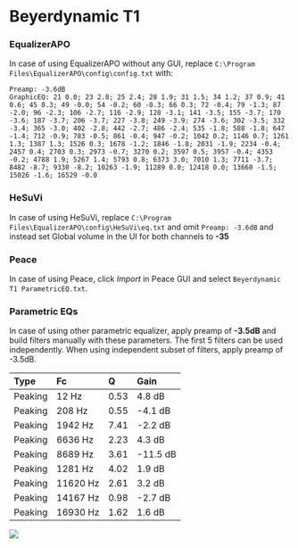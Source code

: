 # Beyerdynamic T1

### EqualizerAPO
In case of using EqualizerAPO without any GUI, replace `C:\Program Files\EqualizerAPO\config\config.txt`
with:
```
Preamp: -3.6dB
GraphicEQ: 21 0.0; 23 2.8; 25 2.4; 28 1.9; 31 1.5; 34 1.2; 37 0.9; 41 0.6; 45 0.3; 49 -0.0; 54 -0.2; 60 -0.3; 66 0.3; 72 -0.4; 79 -1.3; 87 -2.0; 96 -2.3; 106 -2.7; 116 -2.9; 128 -3.1; 141 -3.5; 155 -3.7; 170 -3.6; 187 -3.7; 206 -3.7; 227 -3.8; 249 -3.9; 274 -3.6; 302 -3.5; 332 -3.4; 365 -3.0; 402 -2.8; 442 -2.7; 486 -2.4; 535 -1.8; 588 -1.8; 647 -1.4; 712 -0.9; 783 -0.5; 861 -0.4; 947 -0.2; 1042 0.2; 1146 0.7; 1261 1.3; 1387 1.3; 1526 0.3; 1678 -1.2; 1846 -1.8; 2031 -1.9; 2234 -0.4; 2457 0.4; 2703 0.3; 2973 -0.7; 3270 0.2; 3597 0.5; 3957 -0.4; 4353 -0.2; 4788 1.9; 5267 1.4; 5793 0.8; 6373 3.0; 7010 1.3; 7711 -3.7; 8482 -8.7; 9330 -8.2; 10263 -1.9; 11289 0.0; 12418 0.0; 13660 -1.5; 15026 -1.6; 16529 -0.0
```

### HeSuVi
In case of using HeSuVi, replace `C:\Program Files\EqualizerAPO\config\HeSuVi\eq.txt` and omit `Preamp:
-3.6dB` and instead set Global volume in the UI for both channels to **-35**

### Peace
In case of using Peace, click *Import* in Peace GUI and select `Beyerdynamic T1 ParametricEQ.txt`.

### Parametric EQs
In case of using other parametric equalizer, apply preamp of **-3.5dB** and build filters manually
with these parameters. The first 5 filters can be used independently.
When using independent subset of filters, apply preamp of -3.5dB.

| Type    | Fc       |    Q | Gain     |
|:--------|:---------|:-----|:---------|
| Peaking | 12 Hz    | 0.53 | 4.8 dB   |
| Peaking | 208 Hz   | 0.55 | -4.1 dB  |
| Peaking | 1942 Hz  | 7.41 | -2.2 dB  |
| Peaking | 6636 Hz  | 2.23 | 4.3 dB   |
| Peaking | 8689 Hz  | 3.61 | -11.5 dB |
| Peaking | 1281 Hz  | 4.02 | 1.9 dB   |
| Peaking | 11620 Hz | 2.61 | 3.2 dB   |
| Peaking | 14167 Hz | 0.98 | -2.7 dB  |
| Peaking | 16930 Hz | 1.62 | 1.6 dB   |

![](https://raw.githubusercontent.com/jaakkopasanen/AutoEq/master/results/headphonecom/sbaf-serious/Beyerdynamic%20T1/Beyerdynamic%20T1.png)